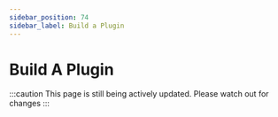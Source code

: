 ```yaml
---
sidebar_position: 74
sidebar_label: Build a Plugin
---
```


# Build A Plugin

:::caution
This page is still being actively updated. Please watch out for changes
:::